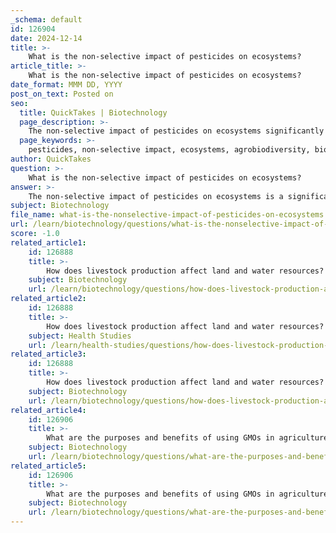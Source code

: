 ```yaml
---
_schema: default
id: 126904
date: 2024-12-14
title: >-
    What is the non-selective impact of pesticides on ecosystems?
article_title: >-
    What is the non-selective impact of pesticides on ecosystems?
date_format: MMM DD, YYYY
post_on_text: Posted on
seo:
  title: QuickTakes | Biotechnology
  page_description: >-
    The non-selective impact of pesticides on ecosystems significantly affects biodiversity, agrobiodiversity, and ecosystem functions, necessitating sustainable pest management practices.
  page_keywords: >-
    pesticides, non-selective impact, ecosystems, agrobiodiversity, biodiversity decline, non-target organisms, soil health, aquatic ecosystems, sustainable pest management, industrial agriculture
author: QuickTakes
question: >-
    What is the non-selective impact of pesticides on ecosystems?
answer: >-
    The non-selective impact of pesticides on ecosystems is a significant concern in industrial agriculture. Pesticides, while designed to target specific pests, often have far-reaching effects on non-target organisms and the overall health of ecosystems. Here are some key points regarding their non-selective impacts:\n\n1. **Loss of Agrobiodiversity**: Pesticides can lead to a decline in agrobiodiversity, which is crucial for maintaining the structure and functioning of agro-ecosystems. This loss can compromise the ability of these systems to produce and secure sufficient food. Non-target invertebrates, such as earthworms and pollinators like honeybees, are particularly vulnerable to pesticide exposure, which can disrupt their populations and the services they provide (e.g., pollination, soil health).\n\n2. **Impact on Non-Target Organisms**: Less than 1% of applied pesticides reach their intended targets, with the majority contaminating the surrounding environment. This can adversely affect a wide range of non-target organisms, including beneficial insects, birds, mammals, amphibians, and aquatic life. The toxic effects can manifest in both short-term acute toxicity and long-term sub-lethal effects, which may not be immediately apparent but can lead to population declines and ecosystem imbalances.\n\n3. **Biodiversity Declines**: Evidence indicates that pesticides are a major factor driving severe declines in biodiversity. They often act in conjunction with other stressors, such as habitat loss and climate change, exacerbating the negative impacts on wildlife populations and species diversity.\n\n4. **Alteration of Ecosystem Functions**: The use of pesticides can lead to changes in plant communities and disrupt the interactions between species within ecosystems. For instance, the decline of natural enemies (predators and parasitoids) due to pesticide exposure can result in pest outbreaks, further necessitating pesticide use and creating a cycle of dependency.\n\n5. **Effects on Soil Health**: Pesticides can harm soil organisms that are vital for maintaining soil health and fertility. The regulatory frameworks often overlook the impacts on these subterranean species, which play essential roles in nutrient cycling and soil structure.\n\n6. **Aquatic Ecosystems**: Overuse of systemic pesticides can also affect microbial communities in aquatic ecosystems, altering their physical and chemical conditions. This can lead to broader ecological consequences, including changes in water quality and the health of aquatic organisms.\n\nIn summary, the non-selective impact of pesticides on ecosystems is profound, affecting biodiversity, ecosystem functions, and the health of both terrestrial and aquatic environments. The need for sustainable pest management practices that minimize these impacts is increasingly recognized in the agricultural community.
subject: Biotechnology
file_name: what-is-the-nonselective-impact-of-pesticides-on-ecosystems.md
url: /learn/biotechnology/questions/what-is-the-nonselective-impact-of-pesticides-on-ecosystems
score: -1.0
related_article1:
    id: 126888
    title: >-
        How does livestock production affect land and water resources?
    subject: Biotechnology
    url: /learn/biotechnology/questions/how-does-livestock-production-affect-land-and-water-resources
related_article2:
    id: 126888
    title: >-
        How does livestock production affect land and water resources?
    subject: Health Studies
    url: /learn/health-studies/questions/how-does-livestock-production-affect-land-and-water-resources
related_article3:
    id: 126888
    title: >-
        How does livestock production affect land and water resources?
    subject: Biotechnology
    url: /learn/biotechnology/questions/how-does-livestock-production-affect-land-and-water-resources
related_article4:
    id: 126906
    title: >-
        What are the purposes and benefits of using GMOs in agriculture?
    subject: Biotechnology
    url: /learn/biotechnology/questions/what-are-the-purposes-and-benefits-of-using-gmos-in-agriculture
related_article5:
    id: 126906
    title: >-
        What are the purposes and benefits of using GMOs in agriculture?
    subject: Biotechnology
    url: /learn/biotechnology/questions/what-are-the-purposes-and-benefits-of-using-gmos-in-agriculture
---
```


&nbsp;